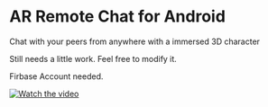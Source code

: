 # AR Remote Chat for Android
 Chat with your peers from anywhere with a immersed 3D character


Still needs a little work. Feel free to modify it. 

Firbase Account needed. 


[![Watch the video](https://i.imgur.com/vKb2F1B.png)](https://youtu.be/vt5fpE0bzSY)


